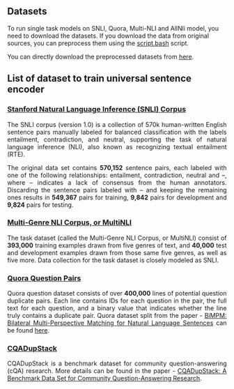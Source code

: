 ## Datasets

To run single task models on SNLI, Quora, Multi-NLI and AllNli model, you need to download the datasets. If you download the data from original sources, you can preprocess them using the [script.bash](https://github.com/wasiahmad/universal_sentence_encoder/blob/master/data/script.bash) script.

You can directly download the preprocessed datasets from [here](https://drive.google.com/file/d/1a0W8ivmMbHKCn-azBdZS_HxEnGT1CY3f/view?usp=sharing).


## List of dataset to train universal sentence encoder

### [Stanford Natural Language Inference (SNLI) Corpus](http://nlp.stanford.edu/projects/snli/)

<p align="justify">
The SNLI corpus (version 1.0) is a collection of 570k human-written English sentence pairs manually labeled for 
balanced classification with the labels entailment, contradiction, and neutral, supporting the task of natural language inference
(NLI), also known as recognizing textual entailment (RTE).
<p align="justify">
  
<p align="justify">
The original data set contains <b>570,152</b> sentence pairs, each labeled with one of the following relationships: entailment, 
contradiction, neutral and –, where – indicates a lack of consensus from the human annotators. Discarding the sentence pairs labeled with – and keeping the remaining ones results in <b>549,367</b> pairs for training, <b>9,842</b> pairs for development and <b>9,824</b> pairs for testing.
<p align="justify">
  
### [Multi-Genre NLI Corpus, or MultiNLI](https://repeval2017.github.io/shared/)

<p align="justify">
The task dataset (called the Multi-Genre NLI Corpus, or MultiNLI) consist of <b>393,000</b> training examples drawn from five genres of text, and <b>40,000</b> test and development examples drawn from those same five genres, as well as five more. Data collection for the task dataset is closely modeled as SNLI.
<p align="justify">

### [Quora Question Pairs](https://data.quora.com/First-Quora-Dataset-Release-Question-Pairs)

<p align="justify">
Quora question dataset consists of over <b>400,000</b> lines of potential question duplicate pairs. Each line contains IDs for each question in the pair, the full text for each question, and a binary value that indicates whether the line truly contains a duplicate pair. Quora dataset split from the paper - <a href="https://github.com/zhiguowang/BiMPM">BiMPM: Bilateral Multi-Perspective Matching for Natural Language Sentences</a> can be found <a href="https://drive.google.com/file/d/0B0PlTAo--BnaQWlsZl9FZ3l1c28/view">here</a>.
<p align="justify">

### [CQADupStack](http://nlp.cis.unimelb.edu.au/resources/cqadupstack/)

<p align="justify">
CQADupStack is a benchmark dataset for community question-answering (cQA) research. More details can be found in the paper - <a href="http://dl.acm.org/citation.cfm?id=2838934">CQADupStack: A Benchmark Data Set for Community Question-Answering Research</a>.
<p align="justify">
